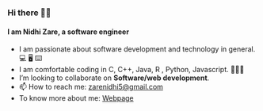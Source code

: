 ### Hi there 👋🏻
#### I am Nidhi Zare, a software engineer

- I am passionate about software development and technology in general. 💻 🖥 ⌨️
- I am comfortable coding in C, C++, Java, R , Python, Javascript. 👩🏻‍💻
- I’m looking to collaborate on **Software/web development**.
- 📫 How to reach me: zarenidhi5@gmail.com
- To know more about me: <a href="https://nzare.github.io/" target="_blank">Webpage</a>

